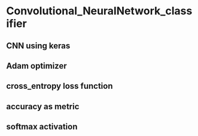 # Convolutional_NeuralNetwork_classifier
## CNN using keras
## Adam optimizer
## cross_entropy loss function
## accuracy as metric
## softmax activation
